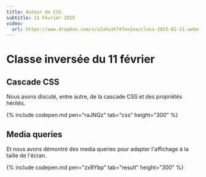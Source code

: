 ```yaml
---
title: Autour de CSS
subtitle: 11 Février 2015
video:
  url: https://www.dropbox.com/s/u2uhu1h747ne1na/class-2015-02-11.webm?dl=1
---
```


# Classe inversée du 11 février

## Cascade CSS

Nous avons discuté, entre autre, de la cascade CSS et des propriétés
hérités.

{% include codepen.md pen="raJNQz" tab="css" height="300" %}


## Media queries

Et nous avons démontré des media queries pour adapter l'affichage à la
taille de l'écran.

{% include codepen.md pen="zxRYbp" tab="result" height="300" %}

